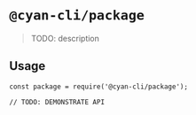 # `@cyan-cli/package`

> TODO: description

## Usage

```
const package = require('@cyan-cli/package');

// TODO: DEMONSTRATE API
```
